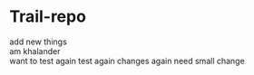 # Trail-repo
add new things
<br>
am khalander
<br>
want to test again test again
changes again
need small change
